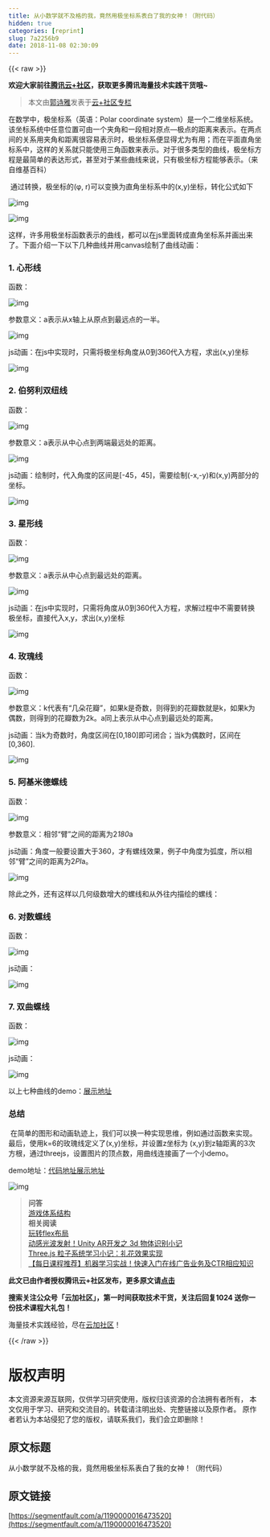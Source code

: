 ```yaml
---
title: 从小数学就不及格的我，竟然用极坐标系表白了我的女神！（附代码）
hidden: true
categories: [reprint]
slug: 7a2256b9
date: 2018-11-08 02:30:09
---
```


{{< raw >}}
<p><strong>&#x6B22;&#x8FCE;&#x5927;&#x5BB6;&#x524D;&#x5F80;<a href="https://cloud.tencent.com/developer/?fromSource=waitui" rel="nofollow noreferrer" target="_blank">&#x817E;&#x8BAF;&#x4E91;+&#x793E;&#x533A;</a>&#xFF0C;&#x83B7;&#x53D6;&#x66F4;&#x591A;&#x817E;&#x8BAF;&#x6D77;&#x91CF;&#x6280;&#x672F;&#x5B9E;&#x8DF5;&#x5E72;&#x8D27;&#x54E6;~</strong></p><blockquote>&#x672C;&#x6587;&#x7531;<a href="https://cloud.tencent.com/developer/user/444847?fromSource=waitui" rel="nofollow noreferrer" target="_blank">&#x90ED;&#x8BD7;&#x96C5;</a>&#x53D1;&#x8868;&#x4E8E;<a href="https://cloud.tencent.com/developer/column/1132?fromSource=waitui" rel="nofollow noreferrer" target="_blank">&#x4E91;+&#x793E;&#x533A;&#x4E13;&#x680F;</a></blockquote><p>&#x5728;&#x6570;&#x5B66;&#x4E2D;&#xFF0C;&#x6781;&#x5750;&#x6807;&#x7CFB;&#xFF08;&#x82F1;&#x8BED;&#xFF1A;Polar coordinate system&#xFF09;&#x662F;&#x4E00;&#x4E2A;&#x4E8C;&#x7EF4;&#x5750;&#x6807;&#x7CFB;&#x7EDF;&#x3002;&#x8BE5;&#x5750;&#x6807;&#x7CFB;&#x7EDF;&#x4E2D;&#x4EFB;&#x610F;&#x4F4D;&#x7F6E;&#x53EF;&#x7531;&#x4E00;&#x4E2A;&#x5939;&#x89D2;&#x548C;&#x4E00;&#x6BB5;&#x76F8;&#x5BF9;&#x539F;&#x70B9;&#x2014;&#x6781;&#x70B9;&#x7684;&#x8DDD;&#x79BB;&#x6765;&#x8868;&#x793A;&#x3002;&#x5728;&#x4E24;&#x70B9;&#x95F4;&#x7684;&#x5173;&#x7CFB;&#x7528;&#x5939;&#x89D2;&#x548C;&#x8DDD;&#x79BB;&#x5F88;&#x5BB9;&#x6613;&#x8868;&#x793A;&#x65F6;&#xFF0C;&#x6781;&#x5750;&#x6807;&#x7CFB;&#x4FBF;&#x663E;&#x5F97;&#x5C24;&#x4E3A;&#x6709;&#x7528;&#xFF1B;&#x800C;&#x5728;&#x5E73;&#x9762;&#x76F4;&#x89D2;&#x5750;&#x6807;&#x7CFB;&#x4E2D;&#xFF0C;&#x8FD9;&#x6837;&#x7684;&#x5173;&#x7CFB;&#x5C31;&#x53EA;&#x80FD;&#x4F7F;&#x7528;&#x4E09;&#x89D2;&#x51FD;&#x6570;&#x6765;&#x8868;&#x793A;&#x3002;&#x5BF9;&#x4E8E;&#x5F88;&#x591A;&#x7C7B;&#x578B;&#x7684;&#x66F2;&#x7EBF;&#xFF0C;&#x6781;&#x5750;&#x6807;&#x65B9;&#x7A0B;&#x662F;&#x6700;&#x7B80;&#x5355;&#x7684;&#x8868;&#x8FBE;&#x5F62;&#x5F0F;&#xFF0C;&#x751A;&#x81F3;&#x5BF9;&#x4E8E;&#x67D0;&#x4E9B;&#x66F2;&#x7EBF;&#x6765;&#x8BF4;&#xFF0C;&#x53EA;&#x6709;&#x6781;&#x5750;&#x6807;&#x65B9;&#x7A0B;&#x80FD;&#x591F;&#x8868;&#x793A;&#x3002;&#xFF08;&#x6765;&#x81EA;&#x7EF4;&#x57FA;&#x767E;&#x79D1;&#xFF09;</p><p>&#x200B; &#x901A;&#x8FC7;&#x8F6C;&#x6362;&#xFF0C;&#x6781;&#x5750;&#x6807;&#x7684;(&#x3C6;, r)&#x53EF;&#x4EE5;&#x53D8;&#x6362;&#x4E3A;&#x76F4;&#x89D2;&#x5750;&#x6807;&#x7CFB;&#x4E2D;&#x7684;(x,y)&#x5750;&#x6807;&#xFF0C;&#x8F6C;&#x5316;&#x516C;&#x5F0F;&#x5982;&#x4E0B;</p><p><span class="img-wrap"><img data-src="/img/remote/1460000016473523?w=289&amp;h=30" src="https://static.alili.tech/img/remote/1460000016473523?w=289&amp;h=30" alt="img" title="img" style="cursor:pointer;display:inline"></span></p><p><span class="img-wrap"><img data-src="/img/remote/1460000016473524?w=838&amp;h=830" src="https://static.alili.tech/img/remote/1460000016473524?w=838&amp;h=830" alt="img" title="img" style="cursor:pointer;display:inline"></span></p><p>&#x8FD9;&#x6837;&#xFF0C;&#x8BB8;&#x591A;&#x7528;&#x6781;&#x5750;&#x6807;&#x51FD;&#x6570;&#x8868;&#x793A;&#x7684;&#x66F2;&#x7EBF;&#xFF0C;&#x90FD;&#x53EF;&#x4EE5;&#x5728;js&#x91CC;&#x9762;&#x8F6C;&#x6210;&#x76F4;&#x89D2;&#x5750;&#x6807;&#x7CFB;&#x5E76;&#x753B;&#x51FA;&#x6765;&#x4E86;&#x3002;&#x4E0B;&#x9762;&#x4ECB;&#x7ECD;&#x4E00;&#x4E0B;&#x4EE5;&#x4E0B;&#x51E0;&#x79CD;&#x66F2;&#x7EBF;&#x5E76;&#x7528;canvas&#x7ED8;&#x5236;&#x4E86;&#x66F2;&#x7EBF;&#x52A8;&#x753B;&#xFF1A;</p><h3 id="articleHeader0">1. &#x5FC3;&#x5F62;&#x7EBF;</h3><p>&#x51FD;&#x6570;&#xFF1A;</p><p><span class="img-wrap"><img data-src="/img/remote/1460000016473525" src="https://static.alili.tech/img/remote/1460000016473525" alt="img" title="img" style="cursor:pointer;display:inline"></span></p><p>&#x53C2;&#x6570;&#x610F;&#x4E49;&#xFF1A;a&#x8868;&#x793A;&#x4ECE;x&#x8F74;&#x4E0A;&#x4ECE;&#x539F;&#x70B9;&#x5230;&#x6700;&#x8FDC;&#x70B9;&#x7684;&#x4E00;&#x534A;&#x3002;</p><p><span class="img-wrap"><img data-src="/img/remote/1460000016473526" src="https://static.alili.tech/img/remote/1460000016473526" alt="img" title="img" style="cursor:pointer;display:inline"></span></p><p>js&#x52A8;&#x753B;&#xFF1A;&#x5728;js&#x4E2D;&#x5B9E;&#x73B0;&#x65F6;&#xFF0C;&#x53EA;&#x9700;&#x5C06;&#x6781;&#x5750;&#x6807;&#x89D2;&#x5EA6;&#x4ECE;0&#x5230;360&#x4EE3;&#x5165;&#x65B9;&#x7A0B;&#xFF0C;&#x6C42;&#x51FA;(x,y)&#x5750;&#x6807;</p><p><span class="img-wrap"><img data-src="/img/remote/1460000016473527" src="https://static.alili.tech/img/remote/1460000016473527" alt="img" title="img" style="cursor:pointer;display:inline"></span></p><h3 id="articleHeader1">2. &#x4F2F;&#x52AA;&#x5229;&#x53CC;&#x7EBD;&#x7EBF;</h3><p>&#x51FD;&#x6570;&#xFF1A;</p><p><span class="img-wrap"><img data-src="/img/remote/1460000016473525" src="https://static.alili.tech/img/remote/1460000016473525" alt="img" title="img" style="cursor:pointer;display:inline"></span></p><p>&#x53C2;&#x6570;&#x610F;&#x4E49;&#xFF1A;a&#x8868;&#x793A;&#x4ECE;&#x4E2D;&#x5FC3;&#x70B9;&#x5230;&#x4E24;&#x7AEF;&#x6700;&#x8FDC;&#x5904;&#x7684;&#x8DDD;&#x79BB;&#x3002;</p><p><span class="img-wrap"><img data-src="/img/remote/1460000016473528" src="https://static.alili.tech/img/remote/1460000016473528" alt="img" title="img" style="cursor:pointer;display:inline"></span></p><p>js&#x52A8;&#x753B;&#xFF1A;&#x7ED8;&#x5236;&#x65F6;&#xFF0C;&#x4EE3;&#x5165;&#x89D2;&#x5EA6;&#x7684;&#x533A;&#x95F4;&#x662F;[-45&#xFF0C;45]&#xFF0C;&#x9700;&#x8981;&#x7ED8;&#x5236;(-x,-y)&#x548C;(x,y)&#x4E24;&#x90E8;&#x5206;&#x7684;&#x5750;&#x6807;&#x3002;</p><p><span class="img-wrap"><img data-src="/img/remote/1460000016473529" src="https://static.alili.tech/img/remote/1460000016473529" alt="img" title="img" style="cursor:pointer;display:inline"></span></p><h3 id="articleHeader2">3. &#x661F;&#x5F62;&#x7EBF;</h3><p>&#x51FD;&#x6570;&#xFF1A;</p><p><span class="img-wrap"><img data-src="/img/remote/1460000016473530" src="https://static.alili.tech/img/remote/1460000016473530" alt="img" title="img" style="cursor:pointer;display:inline"></span></p><p>&#x53C2;&#x6570;&#x610F;&#x4E49;&#xFF1A;a&#x8868;&#x793A;&#x4ECE;&#x4E2D;&#x5FC3;&#x70B9;&#x5230;&#x6700;&#x8FDC;&#x5904;&#x7684;&#x8DDD;&#x79BB;&#x3002;</p><p><span class="img-wrap"><img data-src="/img/remote/1460000016473531" src="https://static.alili.tech/img/remote/1460000016473531" alt="img" title="img" style="cursor:pointer"></span></p><p>js&#x52A8;&#x753B;&#xFF1A;&#x5728;js&#x4E2D;&#x5B9E;&#x73B0;&#x65F6;&#xFF0C;&#x53EA;&#x9700;&#x5C06;&#x89D2;&#x5EA6;&#x4ECE;0&#x5230;360&#x4EE3;&#x5165;&#x65B9;&#x7A0B;&#xFF0C;&#x6C42;&#x89E3;&#x8FC7;&#x7A0B;&#x4E2D;&#x4E0D;&#x9700;&#x8981;&#x8F6C;&#x6362;&#x6781;&#x5750;&#x6807;&#xFF0C;&#x76F4;&#x63A5;&#x4EE3;&#x5165;x,y&#xFF0C;&#x6C42;&#x51FA;(x,y)&#x5750;&#x6807;</p><p><span class="img-wrap"><img data-src="/img/remote/1460000016473532" src="https://static.alili.tech/img/remote/1460000016473532" alt="img" title="img" style="cursor:pointer;display:inline"></span></p><h3 id="articleHeader3">4. &#x73AB;&#x7470;&#x7EBF;</h3><p>&#x51FD;&#x6570;&#xFF1A;</p><p><span class="img-wrap"><img data-src="/img/remote/1460000016473533" src="https://static.alili.tech/img/remote/1460000016473533" alt="img" title="img" style="cursor:pointer;display:inline"></span></p><p>&#x53C2;&#x6570;&#x610F;&#x4E49;&#xFF1A;k&#x4EE3;&#x8868;&#x6709;&#x201C;&#x51E0;&#x6735;&#x82B1;&#x74E3;&#x201D;&#xFF0C;&#x5982;&#x679C;k&#x662F;&#x5947;&#x6570;&#xFF0C;&#x5219;&#x5F97;&#x5230;&#x7684;&#x82B1;&#x74E3;&#x6570;&#x5C31;&#x662F;k&#xFF0C;&#x5982;&#x679C;k&#x4E3A;&#x5076;&#x6570;&#xFF0C;&#x5219;&#x5F97;&#x5230;&#x7684;&#x82B1;&#x74E3;&#x6570;&#x4E3A;2k&#x3002;a&#x540C;&#x4E0A;&#x8868;&#x793A;&#x4ECE;&#x4E2D;&#x5FC3;&#x70B9;&#x5230;&#x6700;&#x8FDC;&#x5904;&#x7684;&#x8DDD;&#x79BB;&#x3002;</p><p>js&#x52A8;&#x753B;&#xFF1A;&#x5F53;k&#x4E3A;&#x5947;&#x6570;&#x65F6;&#xFF0C;&#x89D2;&#x5EA6;&#x533A;&#x95F4;&#x5728;[0,180]&#x5373;&#x53EF;&#x95ED;&#x5408;&#xFF1B;&#x5F53;k&#x4E3A;&#x5076;&#x6570;&#x65F6;&#xFF0C;&#x533A;&#x95F4;&#x5728;[0,360].</p><p><span class="img-wrap"><img data-src="/img/remote/1460000016473534" src="https://static.alili.tech/img/remote/1460000016473534" alt="img" title="img" style="cursor:pointer;display:inline"></span></p><h3 id="articleHeader4">5. &#x963F;&#x57FA;&#x7C73;&#x5FB7;&#x87BA;&#x7EBF;</h3><p>&#x51FD;&#x6570;&#xFF1A;</p><p><span class="img-wrap"><img data-src="/img/remote/1460000016473535" src="https://static.alili.tech/img/remote/1460000016473535" alt="img" title="img" style="cursor:pointer"></span></p><p>&#x53C2;&#x6570;&#x610F;&#x4E49;&#xFF1A;&#x76F8;&#x90BB;&#x201C;&#x81C2;&#x201D;&#x4E4B;&#x95F4;&#x7684;&#x8DDD;&#x79BB;&#x4E3A;2<em>180</em>a</p><p>js&#x52A8;&#x753B;&#xFF1A;&#x89D2;&#x5EA6;&#x4E00;&#x822C;&#x8981;&#x8BBE;&#x7F6E;&#x5927;&#x4E8E;360&#xFF0C;&#x624D;&#x6709;&#x87BA;&#x7EBF;&#x6548;&#x679C;&#xFF0C;&#x4F8B;&#x5B50;&#x4E2D;&#x89D2;&#x5EA6;&#x4E3A;&#x5F27;&#x5EA6;&#xFF0C;&#x6240;&#x4EE5;&#x76F8;&#x90BB;&#x201C;&#x81C2;&#x201D;&#x4E4B;&#x95F4;&#x7684;&#x8DDD;&#x79BB;&#x4E3A;2<em>PI</em>a&#x3002;</p><p><span class="img-wrap"><img data-src="/img/remote/1460000016473536?w=800&amp;h=800" src="https://static.alili.tech/img/remote/1460000016473536?w=800&amp;h=800" alt="img" title="img" style="cursor:pointer"></span></p><p>&#x9664;&#x6B64;&#x4E4B;&#x5916;&#xFF0C;&#x8FD8;&#x6709;&#x8FD9;&#x6837;&#x4EE5;&#x51E0;&#x4F55;&#x7EA7;&#x6570;&#x589E;&#x5927;&#x7684;&#x87BA;&#x7EBF;&#x548C;&#x4ECE;&#x5916;&#x5F80;&#x5185;&#x63CF;&#x7ED8;&#x7684;&#x87BA;&#x7EBF;&#xFF1A;</p><h3 id="articleHeader5">6. &#x5BF9;&#x6570;&#x87BA;&#x7EBF;</h3><p>&#x51FD;&#x6570;&#xFF1A;</p><p><span class="img-wrap"><img data-src="/img/remote/1460000016473537?w=122&amp;h=41" src="https://static.alili.tech/img/remote/1460000016473537?w=122&amp;h=41" alt="img" title="img" style="cursor:pointer"></span></p><p>js&#x52A8;&#x753B;&#xFF1A;</p><p><span class="img-wrap"><img data-src="/img/remote/1460000016473538" src="https://static.alili.tech/img/remote/1460000016473538" alt="img" title="img" style="cursor:pointer"></span></p><h3 id="articleHeader6">7. &#x53CC;&#x66F2;&#x87BA;&#x7EBF;</h3><p>&#x51FD;&#x6570;&#xFF1A;</p><p><span class="img-wrap"><img data-src="/img/remote/1460000016473539" src="https://static.alili.tech/img/remote/1460000016473539" alt="img" title="img" style="cursor:pointer;display:inline"></span></p><p>js&#x52A8;&#x753B;&#xFF1A;</p><p><span class="img-wrap"><img data-src="/img/remote/1460000016473540" src="https://static.alili.tech/img/remote/1460000016473540" alt="img" title="img" style="cursor:pointer;display:inline"></span></p><p>&#x4EE5;&#x4E0A;&#x4E03;&#x79CD;&#x66F2;&#x7EBF;&#x7684;demo&#xFF1A;<a href="https://kiroroyoyo.github.io/threejsexample/flower/line.html" rel="nofollow noreferrer" target="_blank">&#x5C55;&#x793A;&#x5730;&#x5740;</a></p><h3 id="articleHeader7">&#x603B;&#x7ED3;</h3><p>&#x200B; &#x5728;&#x7B80;&#x5355;&#x7684;&#x56FE;&#x5F62;&#x548C;&#x52A8;&#x753B;&#x8F68;&#x8FF9;&#x4E0A;&#xFF0C;&#x6211;&#x4EEC;&#x53EF;&#x4EE5;&#x6362;&#x4E00;&#x79CD;&#x5B9E;&#x73B0;&#x601D;&#x7EF4;&#xFF0C;&#x4F8B;&#x5982;&#x901A;&#x8FC7;&#x51FD;&#x6570;&#x6765;&#x5B9E;&#x73B0;&#x3002;&#x6700;&#x540E;&#xFF0C;&#x4F7F;&#x7528;k=6&#x7684;&#x73AB;&#x7470;&#x7EBF;&#x5B9A;&#x4E49;&#x4E86;(x,y)&#x5750;&#x6807;&#xFF0C;&#x5E76;&#x8BBE;&#x7F6E;z&#x5750;&#x6807;&#x4E3A; (x,y)&#x5230;z&#x8F74;&#x8DDD;&#x79BB;&#x7684;3&#x6B21;&#x65B9;&#x6839;&#xFF0C;&#x901A;&#x8FC7;threejs&#xFF0C;&#x8BBE;&#x7F6E;&#x56FE;&#x7247;&#x7684;&#x9876;&#x70B9;&#x6570;&#xFF0C;&#x7528;&#x66F2;&#x7EBF;&#x8FDE;&#x63A5;&#x753B;&#x4E86;&#x4E00;&#x4E2A;&#x5C0F;demo&#x3002;</p><p>demo&#x5730;&#x5740;&#xFF1A;<a href="https://github.com/kiroroyoyo/threejsexample/blob/master/flower/flower.html" rel="nofollow noreferrer" target="_blank">&#x4EE3;&#x7801;&#x5730;&#x5740;</a><a href="https://kiroroyoyo.github.io/threejsexample/flower/flower.html" rel="nofollow noreferrer" target="_blank">&#x5C55;&#x793A;&#x5730;&#x5740;</a></p><p><span class="img-wrap"><img data-src="/img/remote/1460000016473541" src="https://static.alili.tech/img/remote/1460000016473541" alt="img" title="img" style="cursor:pointer;display:inline"></span></p><blockquote><strong>&#x95EE;&#x7B54;</strong><br><a href="https://cloud.tencent.com/developer/ask/98388?fromSource=waitui" rel="nofollow noreferrer" target="_blank">&#x6E38;&#x620F;&#x4F53;&#x7CFB;&#x7ED3;&#x6784;</a><br><strong>&#x76F8;&#x5173;&#x9605;&#x8BFB;</strong><br><a href="https://cloud.tencent.com/developer/article/1185464?fromSource=waitui" rel="nofollow noreferrer" target="_blank">&#x73A9;&#x8F6C;flex&#x5E03;&#x5C40;</a><br><a href="https://cloud.tencent.com/developer/article/1005472?fromSource=waitui" rel="nofollow noreferrer" target="_blank">&#x52A8;&#x611F;&#x5149;&#x6CE2;&#x53D1;&#x5C04;&#xFF01;Unity AR&#x5F00;&#x53D1;&#x4E4B; 3d &#x7269;&#x4F53;&#x8BC6;&#x522B;&#x5C0F;&#x8BB0;</a><br><a href="https://cloud.tencent.com/developer/article/1004960?fromSource=waitui" rel="nofollow noreferrer" target="_blank">Three.js &#x7C92;&#x5B50;&#x7CFB;&#x7EDF;&#x5B66;&#x4E60;&#x5C0F;&#x8BB0;&#xFF1A;&#x793C;&#x82B1;&#x6548;&#x679C;&#x5B9E;&#x73B0;</a><br><a href="https://cloud.tencent.com/developer/edu/course-1128?fromSource=waitui" rel="nofollow noreferrer" target="_blank">&#x3010;&#x6BCF;&#x65E5;&#x8BFE;&#x7A0B;&#x63A8;&#x8350;&#x3011;&#x673A;&#x5668;&#x5B66;&#x4E60;&#x5B9E;&#x6218;&#xFF01;&#x5FEB;&#x901F;&#x5165;&#x95E8;&#x5728;&#x7EBF;&#x5E7F;&#x544A;&#x4E1A;&#x52A1;&#x53CA;CTR&#x76F8;&#x5E94;&#x77E5;&#x8BC6;</a></blockquote><p><strong>&#x6B64;&#x6587;&#x5DF2;&#x7531;&#x4F5C;&#x8005;&#x6388;&#x6743;&#x817E;&#x8BAF;&#x4E91;+&#x793E;&#x533A;&#x53D1;&#x5E03;&#xFF0C;&#x66F4;&#x591A;&#x539F;&#x6587;&#x8BF7;<a href="https://cloud.tencent.com/developer/article/1338291?fromSource=waitui" rel="nofollow noreferrer" target="_blank">&#x70B9;&#x51FB;</a></strong></p><p><strong>&#x641C;&#x7D22;&#x5173;&#x6CE8;&#x516C;&#x4F17;&#x53F7;&#x300C;&#x4E91;&#x52A0;&#x793E;&#x533A;&#x300D;&#xFF0C;&#x7B2C;&#x4E00;&#x65F6;&#x95F4;&#x83B7;&#x53D6;&#x6280;&#x672F;&#x5E72;&#x8D27;&#xFF0C;&#x5173;&#x6CE8;&#x540E;&#x56DE;&#x590D;1024 &#x9001;&#x4F60;&#x4E00;&#x4EFD;&#x6280;&#x672F;&#x8BFE;&#x7A0B;&#x5927;&#x793C;&#x5305;&#xFF01;</strong></p><p>&#x6D77;&#x91CF;&#x6280;&#x672F;&#x5B9E;&#x8DF5;&#x7ECF;&#x9A8C;&#xFF0C;&#x5C3D;&#x5728;<a href="https://cloud.tencent.com/developer?fromSource=waitui" rel="nofollow noreferrer" target="_blank">&#x4E91;&#x52A0;&#x793E;&#x533A;</a>&#xFF01;</p>
{{< /raw >}}

# 版权声明
本文资源来源互联网，仅供学习研究使用，版权归该资源的合法拥有者所有，
本文仅用于学习、研究和交流目的。转载请注明出处、完整链接以及原作者。
原作者若认为本站侵犯了您的版权，请联系我们，我们会立即删除！

## 原文标题
从小数学就不及格的我，竟然用极坐标系表白了我的女神！（附代码）

## 原文链接
[https://segmentfault.com/a/1190000016473520](https://segmentfault.com/a/1190000016473520)

